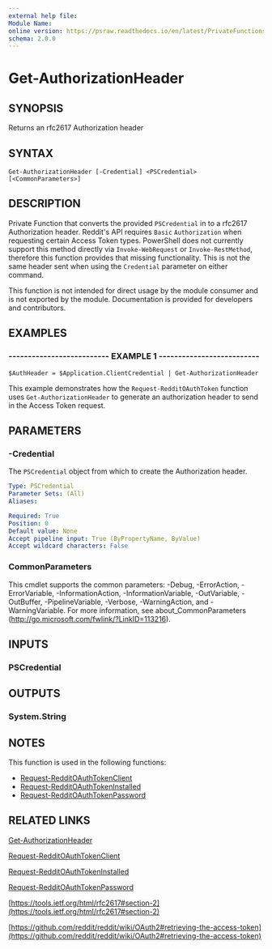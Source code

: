 ```yaml
---
external help file:
Module Name:
online version: https://psraw.readthedocs.io/en/latest/PrivateFunctions/Get-AuthorizationHeader
schema: 2.0.0
---
```


# Get-AuthorizationHeader

## SYNOPSIS
Returns an rfc2617 Authorization header

## SYNTAX

```
Get-AuthorizationHeader [-Credential] <PSCredential> [<CommonParameters>]
```

## DESCRIPTION
Private Function that converts the provided `PSCredential` in to a rfc2617 Authorization header. Reddit's API requires `Basic` `Authorization` when requesting certain Access Token types. PowerShell does not currently support this method directly via `Invoke-WebRequest` or `Invoke-RestMethod`, therefore this function provides that missing functionality. This is not the same header sent when using the `Credential` parameter on either command.

This function is not intended for direct usage by the module consumer and is not exported by the module. Documentation is provided for developers and contributors.

## EXAMPLES

### -------------------------- EXAMPLE 1 --------------------------
```
$AuthHeader = $Application.ClientCredential | Get-AuthorizationHeader
```

This example demonstrates how the `Request-RedditOAuthToken` function uses `Get-AuthorizationHeader` to generate an authorization header to send in the Access Token request.

## PARAMETERS

### -Credential
The `PSCredential` object from which to create the Authorization header.

```yaml
Type: PSCredential
Parameter Sets: (All)
Aliases:

Required: True
Position: 0
Default value: None
Accept pipeline input: True (ByPropertyName, ByValue)
Accept wildcard characters: False
```

### CommonParameters
This cmdlet supports the common parameters: -Debug, -ErrorAction, -ErrorVariable, -InformationAction, -InformationVariable, -OutVariable, -OutBuffer, -PipelineVariable, -Verbose, -WarningAction, and -WarningVariable. For more information, see about_CommonParameters (http://go.microsoft.com/fwlink/?LinkID=113216).

## INPUTS

### PSCredential

## OUTPUTS

### System.String

## NOTES
This function is used in the following functions:

* [Request-RedditOAuthTokenClient](https://psraw.readthedocs.io/en/latest/PrivateFunctions/Request-RedditOAuthTokenClient)
* [Request-RedditOAuthTokenInstalled](https://psraw.readthedocs.io/en/latest/PrivateFunctions/Request-RedditOAuthTokenInstalled)
* [Request-RedditOAuthTokenPassword](https://psraw.readthedocs.io/en/latest/PrivateFunctions/Request-RedditOAuthTokenPassword)

## RELATED LINKS

[Get-AuthorizationHeader](https://psraw.readthedocs.io/en/latest/PrivateFunctions/Get-AuthorizationHeader)

[Request-RedditOAuthTokenClient](https://psraw.readthedocs.io/en/latest/PrivateFunctions/Request-RedditOAuthTokenClient)

[Request-RedditOAuthTokenInstalled](https://psraw.readthedocs.io/en/latest/PrivateFunctions/Request-RedditOAuthTokenInstalled)

[Request-RedditOAuthTokenPassword](https://psraw.readthedocs.io/en/latest/PrivateFunctions/Request-RedditOAuthTokenPassword)

[https://tools.ietf.org/html/rfc2617#section-2](https://tools.ietf.org/html/rfc2617#section-2)

[https://github.com/reddit/reddit/wiki/OAuth2#retrieving-the-access-token](https://github.com/reddit/reddit/wiki/OAuth2#retrieving-the-access-token)
